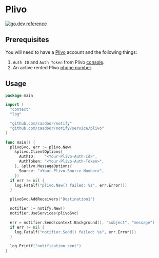 # Plivo

[![go.dev reference](https://img.shields.io/badge/go.dev-reference-007d9c?logo=go&logoColor=white&style=flat)](https://pkg.go.dev/github.com/casdoor/notify/service/plivo)

## Prerequisites

You will need to have a [Plivo](https://www.plivo.com/) account and the
following things:

1. `Auth ID` and `Auth Token` from Plivo [console](https://console.plivo.com/dashboard/).
1. An active rented Plivo [phone number](https://console.plivo.com/active-phone-numbers/).

## Usage

```go
package main

import (
  "context"
  "log"

  "github.com/casdoor/notify"
  "github.com/casdoor/notify/service/plivo"
)

func main() {
  plivoSvc, err := plivo.New(
    &plivo.ClientOptions{
      AuthID:    "<Your-Plivo-Auth-Id>",
      AuthToken: "<Your-Plivo-Auth-Token>",
    }, &plivo.MessageOptions{
      Source: "<Your-Plivo-Source-Number>",
    })
  if err != nil {
    log.Fatalf("plivo.New() failed: %s", err.Error())
  }

  plivoSvc.AddReceivers("Destination1")

  notifier := notify.New()
  notifier.UseServices(plivoSvc)

  err = notifier.Send(context.Background(), "subject", "message")
  if err != nil {
    log.Fatalf("notifier.Send() failed: %s", err.Error())
  }

  log.Printf("notification sent")
}
```
